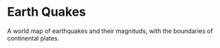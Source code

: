 # Earth Quakes

A world map of earthquakes and their magnituds, with the boundaries of continental plates.

